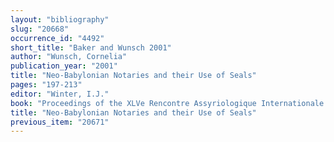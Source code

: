 ```yaml
---
layout: "bibliography"
slug: "20668"
occurrence_id: "4492"
short_title: "Baker and Wunsch 2001"
author: "Wunsch, Cornelia"
publication_year: "2001"
title: "Neo-Babylonian Notaries and their Use of Seals"
pages: "197-213"
editor: "Winter, I.J."
book: "Proceedings of the XLVe Rencontre Assyriologique Internationale: Part II, Yale University: Seals and Seal Impressions, RAI 45/2 (Bethesda)"
title: "Neo-Babylonian Notaries and their Use of Seals"
previous_item: "20671"
---
```

